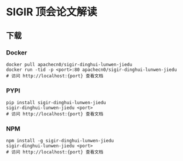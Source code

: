# SIGIR 顶会论文解读

## 下载

### Docker

```
docker pull apachecn0/sigir-dinghui-lunwen-jiedu
docker run -tid -p <port>:80 apachecn0/sigir-dinghui-lunwen-jiedu
# 访问 http://localhost:{port} 查看文档
```

### PYPI

```
pip install sigir-dinghui-lunwen-jiedu
sigir-dinghui-lunwen-jiedu <port>
# 访问 http://localhost:{port} 查看文档
```

### NPM

```
npm install -g sigir-dinghui-lunwen-jiedu
sigir-dinghui-lunwen-jiedu <port>
# 访问 http://localhost:{port} 查看文档
```